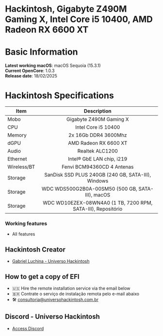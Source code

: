 # Hackintosh, Gigabyte Z490M Gaming X, Intel Core i5 10400, AMD Radeon RX 6600 XT

# Basic Information

**Latest working macOS**: macOS Sequoia (15.3.1)
<br>
**Current OpenCore**: 1.0.3
<br>
**Release date**: 18/02/2025

# Hackintosh Specifications
|Item|Description|
|-|:-------:|
|Mobo|Gigabyte Z490M Gaming X|
|CPU|Intel Core i5 10400|
|Memory|2x 16Gb DDR4 3600Mhz|
|dGPU|AMD Radeon RX 6600 XT|
|Audio|Realtek ALC1200|
|Ethernet|Intel® GbE LAN chip, i219|
|Wireless/BT|Fenvi BCM94360CD 4 Antenas|
|Storage|SanDisk SSD PLUS 240GB (240 GB, SATA-III), Windows|
|Storage|WDC WDS500G2B0A-00SM50 (500 GB, SATA-III), macOS|
|Storage|WDC WD10EZEX-08WN4A0 (1 TB, 7200 RPM, SATA-III), Repositório|

### Working features
- All features

## Hackintosh Creator
- [Gabriel Luchina - Universo Hackintosh](https://luchina.com.br)

## How to get a copy of EFI
- 🇺🇸 Hire the remote installation service via the email below
- 🇧🇷 Contrate o serviço de instalação remota pelo e-mail abaixo
- 🛠️ [consultoria@universohackintosh.com.br](mailto:consultoria@universohackintosh.com.br)

## Discord - Universo Hackintosh
- [Access Discord](https://discord.universohackintosh.com.br)
